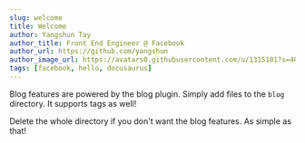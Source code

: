 ```yaml
---
slug: welcome
title: Welcome
author: Yangshun Tay
author_title: Front End Engineer @ Facebook
author_url: https://github.com/yangshun
author_image_url: https://avatars0.githubusercontent.com/u/1315101?s=400&v=4
tags: [facebook, hello, docusaurus]
---
```


Blog features are powered by the blog plugin. Simply add files to the `blog` directory. It supports tags as well!

Delete the whole directory if you don't want the blog features. As simple as that!

<div class="commentbox"></div>
<script src="https://unpkg.com/commentbox.io/dist/commentBox.min.js"></script>
<script>commentBox('5668519890911232-proj')</script>